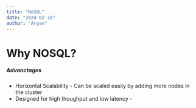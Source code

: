 ```yaml
---
title: "NoSQL"
date: "2024-02-16"
author: "Aryan"
---
```


# Why NOSQL?

##### Advanctages

* Horizontal Scalability - Can be scaled easily by adding more nodes in the cluster
* Designed for high thoughput and low latency - 
